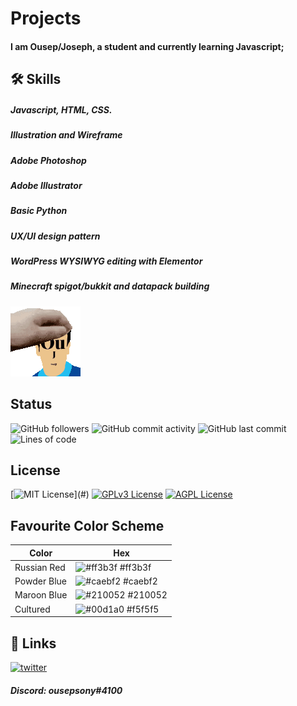
# Projects



#### I am Ousep/Joseph, a student and currently learning Javascript;
## 🛠 Skills
##### Javascript, HTML, CSS.
##### Illustration and Wireframe
##### Adobe Photoshop
##### Adobe Illustrator
##### Basic Python
##### UX/UI design pattern
##### WordPress WYSIWYG editing with Elementor
##### Minecraft spigot/bukkit and datapack building


![gif](https://raw.githubusercontent.com/Ousepsony/projects/main/files/916aadc9-4efe-4967-8314-5377102eacce.gif)
## Status

![GitHub followers](https://img.shields.io/github/followers/Ousepsony?label=Github&style=social)
![GitHub commit activity](https://img.shields.io/github/commit-activity/m/Ousepsony/projects)
![GitHub last commit](https://img.shields.io/github/last-commit/Ousepsony/projects)
![Lines of code](https://img.shields.io/tokei/lines/github/Ousepsony/projects)

## License


[![MIT License](https://img.shields.io/apm/l/atomic-design-ui.svg?)](#)
[![GPLv3 License](https://img.shields.io/badge/License-GPL%20v3-yellow.svg)](#)
[![AGPL License](https://img.shields.io/badge/license-AGPL-blue.svg)](#)

## Favourite Color Scheme

| Color             | Hex                                                                |
| ----------------- | ------------------------------------------------------------------ |
| Russian Red | ![#ff3b3f](https://via.placeholder.com/10/ff3b3f?text=+) #ff3b3f |
| Powder Blue | ![#caebf2](https://via.placeholder.com/10/caebf2?text=+) #caebf2 |
| Maroon Blue | ![#210052](https://via.placeholder.com/10/210052?text=+) #210052 |
| Cultured    | ![#00d1a0](https://via.placeholder.com/10/f5f5f5?text=+) #f5f5f5 |


## 🔗 Links
[![twitter](https://img.shields.io/badge/twitter-1DA1F2?style=for-the-badge&logo=twitter&logoColor=white)](https://twitter.com/ousepsony)
##### Discord: ousepsony#4100
